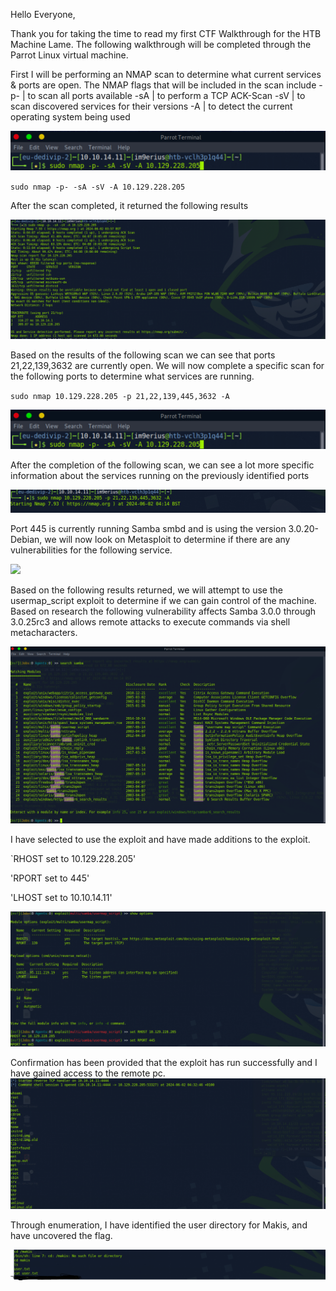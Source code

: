Hello Everyone,

Thank you for taking the time to read my first CTF Walkthrough for the HTB Machine Lame. The following walkthrough will be completed through the Parrot Linux virtual machine. 

First I will be performing an NMAP scan to determine what current services & ports are open. The NMAP flags that will be included in the scan include 
-p- | to scan all ports available
-sA | to perform a TCP ACK-Scan 
-sV | to scan discovered services for their versions 
-A | to detect the current operating system being used

![](images/lame_1.png)

`sudo nmap -p- -sA -sV -A 10.129.228.205`

After the scan completed, it returned the following results 


![](images/lame_2.png)

Based on the results of the following scan we can see that ports 21,22,139,3632 are currently open. We will now complete a specific scan for the following ports to determine what services are running. 

`sudo nmap 10.129.228.205 -p 21,22,139,445,3632 -A`


![](images/lame_3.png)

After the completion of the following scan, we can see a lot more specific information about the services running on the previously identified ports 


![](images/lame_4.png)

Port 445 is currently running Samba smbd and is using the version 3.0.20-Debian, we will now look on Metasploit to determine if there are any vulnerabilities for the following service. 


![](images/lame_5.png)

Based on the following results returned, we will attempt to use the usermap_script exploit to determine if we can gain control of the machine. Based on research the following vulnerability affects Samba 3.0.0 through 3.0.25rc3 and allows remote attacks to execute commands via shell metacharacters. 


![](images/lame_6.png)

I have selected to use the exploit and have made additions to the exploit.

`RHOST set to 10.129.228.205'

'RPORT set to 445'

'LHOST set to 10.10.14.11'

![](images/lame_7.png)

Confirmation has been provided that the exploit has run successfully and I have gained access to the remote pc. 
![](images/lame_8.png)

Through enumeration, I have identified the user directory for Makis, and have uncovered the flag. 

![](images/lame_10.png)

